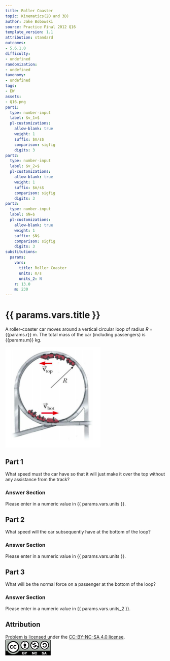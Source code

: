 ```yaml
---
title: Roller Coaster
topic: Kinematics(2D and 3D)
author: Jake Bobowski
source: Practice Final 2012 Q16
template_version: 1.1
attribution: standard
outcomes:
- 5.6.1.0
difficulty:
- undefined
randomization:
- undefined
taxonomy:
- undefined
tags:
- EW
assets:
- Q16.png
part1:
  type: number-input
  label: $v_1=$
  pl-customizations:
    allow-blank: true
    weight: 1
    suffix: $m/s$
    comparison: sigfig
    digits: 3
part2:
  type: number-input
  label: $v_2=$
  pl-customizations:
    allow-blank: true
    weight: 1
    suffix: $m/s$
    comparison: sigfig
    digits: 3
part3:
  type: number-input
  label: $N=$
  pl-customizations:
    allow-blank: true
    weight: 1
    suffix: $N$
    comparison: sigfig
    digits: 3
substitutions:
  params:
    vars:
      title: Roller Coaster
      units: m/s
      units_2: N
    r: 13.0
    m: 230
---
```

# {{ params.vars.title }}
A roller-coaster car moves around a vertical circular loop of radius $R$ = {{params.r}} m.
The total mass of the car (including passengers) is {{params.m}} kg.

<img src="Q16.png" width=300>

## Part 1

What speed must the car have so that it will just make it over the top without any assistance from the track?

### Answer Section

Please enter in a numeric value in {{ params.vars.units }}.

## Part 2

What speed will the car subsequently have at the bottom of the loop?

### Answer Section

Please enter in a numeric value in {{ params.vars.units }}.

## Part 3

What will be the normal force on a passenger at the bottom of the loop?

### Answer Section

Please enter in a numeric value in {{ params.vars.units_2 }}.

## Attribution

Problem is licensed under the [CC-BY-NC-SA 4.0 license](https://creativecommons.org/licenses/by-nc-sa/4.0/).<br> ![The Creative Commons 4.0 license requiring attribution-BY, non-commercial-NC, and share-alike-SA license.](https://raw.githubusercontent.com/firasm/bits/master/by-nc-sa.png)
